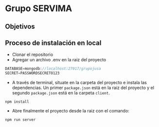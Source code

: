 # Grupo SERVIMA

## Objetivos


## Proceso de instalación en local

- Clonar el repositorio
- Agregar un archivo .env en la raiz del proyecto

```javascript
DATABASE=mongodb://localhost:27017/grupojusa
SECRET=PASSWORDSECRETO123
```

- A través de terminal, situate en la carpeta del proyecto e instala las dependencias. Un primer `package.json` está en la raiz del proyecto
y el segundo `package.json` está en la carpeta `client`.

```shell
npm install
```

- Abre finalmente el proyecto desde la raiz con el comando:

```shell
npm run server
```

